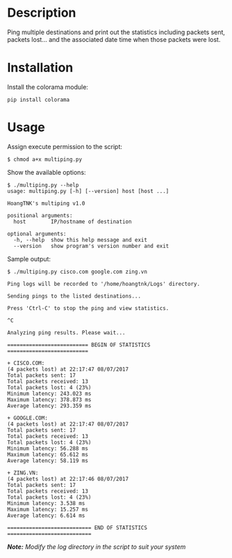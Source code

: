 # Description
Ping multiple destinations and print out the statistics including packets sent, packets lost... and the associated date time when those packets were lost.

# Installation
Install the colorama module:
```
pip install colorama
```

# Usage
Assign execute permission to the script:
```
$ chmod a+x multiping.py
```

Show the available options:
```
$ ./multiping.py --help
usage: multiping.py [-h] [--version] host [host ...]

HoangTNK's multiping v1.0

positional arguments:
  host        IP/hostname of destination

optional arguments:
  -h, --help  show this help message and exit
  --version   show program's version number and exit
```

Sample output:
```
$ ./multiping.py cisco.com google.com zing.vn

Ping logs will be recorded to '/home/hoangtnk/Logs' directory.

Sending pings to the listed destinations...

Press 'Ctrl-C' to stop the ping and view statistics.

^C

Analyzing ping results. Please wait...

========================== BEGIN OF STATISTICS ==========================

+ CISCO.COM:
(4 packets lost) at 22:17:47 08/07/2017
Total packets sent: 17
Total packets received: 13
Total packets lost: 4 (23%)
Minimum latency: 243.023 ms
Maximum latency: 378.873 ms
Average latency: 293.359 ms

+ GOOGLE.COM:
(4 packets lost) at 22:17:47 08/07/2017
Total packets sent: 17
Total packets received: 13
Total packets lost: 4 (23%)
Minimum latency: 56.288 ms
Maximum latency: 65.612 ms
Average latency: 58.119 ms

+ ZING.VN:
(4 packets lost) at 22:17:46 08/07/2017
Total packets sent: 17
Total packets received: 13
Total packets lost: 4 (23%)
Minimum latency: 3.538 ms
Maximum latency: 15.257 ms
Average latency: 6.614 ms

=========================== END OF STATISTICS ===========================
```
_**Note:** Modify the log directory in the script to suit your system_
